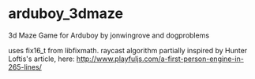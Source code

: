 # arduboy_3dmaze
3d Maze Game for Arduboy
by jonwingrove and dogproblems

uses fix16_t from libfixmath.
raycast algorithm partially inspired by Hunter Loftis's article, here:
http://www.playfuljs.com/a-first-person-engine-in-265-lines/
